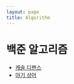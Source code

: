 ```yaml
---
layout: page
title: Algorithm
---
```


# 백준 알고리즘


* [캐슬 디펜스](https://rain3321.github.io/2021/02/22/BJ-17135)
* [아기 상어](https://rain3321.github.io/2021/02/23/BJ-16236)
